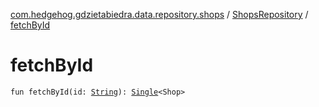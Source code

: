 [com.hedgehog.gdzietabiedra.data.repository.shops](../index.md) / [ShopsRepository](index.md) / [fetchById](./fetch-by-id.md)

# fetchById

`fun fetchById(id: `[`String`](https://kotlinlang.org/api/latest/jvm/stdlib/kotlin/-string/index.html)`): `[`Single`](http://reactivex.io/RxJava/javadoc/io/reactivex/Single.html)`<Shop>`
